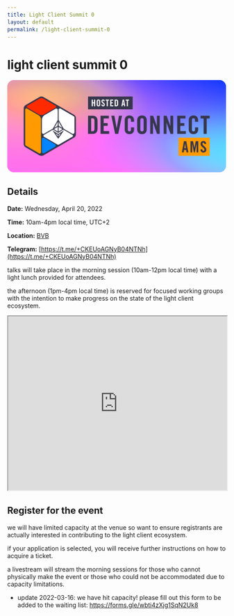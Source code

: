 ```yaml
---
title: Light Client Summit 0
layout: default
permalink: /light-client-summit-0
---
```


# light client summit 0

![Devconnect banner](/assets/img/devconnect-banner.png)

## Details

**Date:** Wednesday, April 20, 2022

**Time:** 10am-4pm local time, UTC+2

**Location:** [BVB](https://beursvanberlage.com/)

**Telegram:** [https://t.me/+CKEUoAGNyB04NTNh](https://t.me/+CKEUoAGNyB04NTNh)

talks will take place in the morning session (10am-12pm local time) with a light lunch provided for attendees.

the afternoon (1pm-4pm local time) is reserved for focused working groups with the intention to make progress on the state of the light client ecosystem.

<iframe style="width: 100%; height: 400px;" src="https://docs.google.com/spreadsheets/d/e/2PACX-1vTpq2iPJUyQgnfISdL69IXeofjPUR3Br4cdLg__eRydzmSCVRXprtFVjn91r4Hny3xWL1Kg8ywSpn4w/pubhtml?gid=82759338&amp;single=true&amp;widget=true&amp;headers=false"></iframe>

## Register for the event

we will have limited capacity at the venue so want to ensure registrants are actually interested in contributing to the light client ecosystem.

if your application is selected, you will receive further instructions on how to acquire a ticket.

a livestream will stream the morning sessions for those who cannot physically make the event or those who could not be accommodated due to capacity limitations.

* update 2022-03-16: we have hit capacity! please fill out this form to be added to the waiting list:  https://forms.gle/wbti4zXjg1SqN2Uk8
